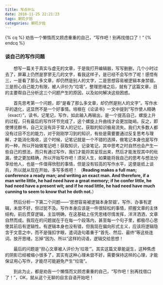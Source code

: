 ```yaml
---
title: 写点什么
date: 2016-11-25 22:21:23
tags: 朝花夕拾
categories: 朝花夕拾
---
```


{% cq %}
劝告一个懒惰而又顾虑重重的自己，“写作吧！别再找借口了！“
{% endcq %}

<!--more-->

### 谈自己的写作问题 ###

&#12288;&#12288;想写一篇关于真实与虚无的文章，于是我打开编辑器，写写删删，几个小时过去了，屏幕上仍然是寥寥无几的文字，看我这样子，是已经不会写作了呢！感悟有三，一是看了那么多文章，却仍然是别人的文字，二是思想容易被逻辑本身禁锢，三是担心自己能力有限，被人评价为“垃圾”。整理思绪之后，就有了这篇文章，目的主要帮自己分析这三个问题产生的原因，以及如何解决这些困惑。

&#12288;&#12288;首先思考第一个问题，即“是看了那么多文章，却仍然是别人的文字”。写作水平的退化，这显然不是一个好事情。培根在《论读书》一文中提到“写作使人精确（exact）”，读书，记笔记，写作，如此输入再输出，是一个提高自己，螺旋上升的过程，只有最后的写作环节完成了，这个螺旋上升曲线才会更加陡峭。反之，即使博览群书，自己又没有异于常人的记忆，获取的知识极易流失。我们大多数人都没有过目不忘的能力，对于刚刚学习到的知识，有些是需要要通过反复思考与理解，才能消化吸收，这个时候，记笔记就是一个不错的选择，做笔记本身也是写作的一种，所以开始做笔记吧！获取知识，记录笔记，其中思考之时自然也会产生一些自己的想法，而只有通过写作，我们才能将其呈现出来，然后才能发现其中的纰漏，使之更加精确，所以开始写作吧！须臾人生，如果能将我自己的思考与想法分享给他人，也是一件值得欣慰的事情，但是没有较高的写作水平，这便是纸上谈兵，所以就从现在开始，多写多练吧！ （**Reading makes a full man; conference a ready man; and writing an exact man. And therefore, if a man write little, he had need have a great memory; if he confer little, he had need have a present wit; and if he read little, he had need have much cunning to seem to know that he doth not.**）

&#12288;&#12288;然后分析一下第二个问题——‘思想容易被逻辑本身禁锢’。写作、办事有逻辑，未尝不好，但过犹不及。写作本身应该是一件很轻松的事情，把握文章的主体结构，前后贯穿逻辑，主旨明确，在这基础上任凭思绪尽情发挥，洋洋洒洒，文章自然而成。我现在的问题就在于在每一个段落内，甚至每一个句子里，都极尽心思使其前后有逻辑性。有逻辑本身也没有错，但我现在偏向形式主义，应该将逻辑隐含于文意之中，而不是强扣字眼，遣词造句着重于“首先、然后、最终”等这些连词。放开思绪，忘掉“因为、所以”这样的词语，逻辑交给思想！

&#12288;&#12288;最后的问题是“担心文章被人评价为’垃圾‘”。其实这篇文章能诞生，这种焦虑的阴影已经被缩小很多了，其实有这种心理未尝不好，需要保持这样的心理，才能保证用心写作，才能尽可能避免产生“垃圾”。

&#12288;&#12288;到此为止，都是劝告一个懒惰而又顾虑重重的自己，“写作吧！别再找借口了！”，OK，就从这个无聊的自言自语开始吧！
